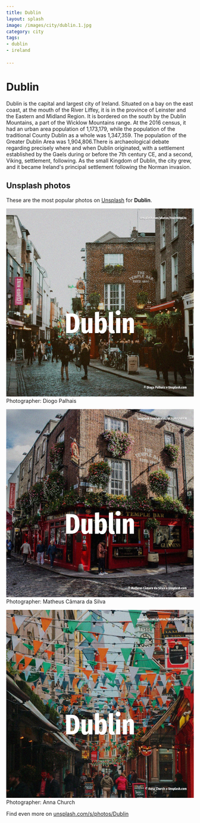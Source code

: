 ```yaml
---
title: Dublin
layout: splash
image: /images/city/dublin.1.jpg
category: city
tags:
- dublin
- ireland

---
```

# Dublin

Dublin  is the capital and largest city of Ireland.
Situated on a bay on the east coast, at the mouth of the River Liffey, it is in the province of 
Leinster and the Eastern and Midland Region.
It is bordered on the south by the Dublin Mountains, a part of the Wicklow Mountains range.
At the 2016 census, it had an urban area population of 1,173,179, while the population of the 
traditional County Dublin as a whole was 1,347,359.
The population of the Greater Dublin Area was 1,904,806.There is archaeological debate regarding 
precisely where and when Dublin originated, with a settlement established by the Gaels during or 
before the 7th century CE, and a second, Viking, settlement, following.
As the small Kingdom of Dublin, the city grew, and it became Ireland's principal settlement 
following the Norman invasion.

 
## Unsplash photos
These are the most popular photos on [Unsplash](https://unsplash.com) for **Dublin**.
 
![Dublin](/images/city/dublin.1.jpg)
Photographer:  Diogo Palhais
 
![Dublin](/images/city/dublin.2.jpg)
Photographer:  Matheus Câmara da Silva
 
![Dublin](/images/city/dublin.3.jpg)
Photographer:  Anna Church
 
Find even more on [unsplash.com/s/photos/Dublin](https://unsplash.com/s/photos/Dublin)
 
